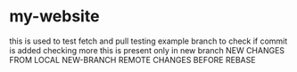 # my-website

this is used to test fetch and pull
testing example branch
to check if commit is added
checking more
this is present only in new branch
NEW CHANGES FROM LOCAL NEW-BRANCH
REMOTE CHANGES BEFORE REBASE
